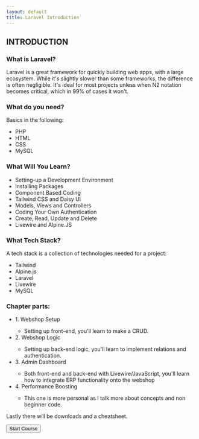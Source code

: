 ```yaml
---
layout: default
title: Laravel Introduction
---
```


<h2>INTRODUCTION</h2>

<h3>What is Laravel?</h3>
<p>Laravel is a great framework for quickly building web apps, with a large ecosystem. While it's slightly slower than some frameworks, the difference is often negligible. It's ideal for most projects unless when N2 notation becomes critical, which in 99% of cases it won't.</p>

<h3>What do you need?</h3>
<p>Basics in the following:</p>
<ul>
  <li>PHP</li>
  <li>HTML</li>
  <li>CSS</li>
  <li>MySQL</li>
</ul>

<h3>What Will You Learn?</h3>
<ul>
  <li>Setting-up a Development Environment</li>
  <li>Installing Packages</li>
  <li>Component Based Coding</li>
  <li>Tailwind CSS and Daisy UI</li>
  <li>Models, Views and Controllers</li>
  <li>Coding Your Own Authentication</li>
  <li>Create, Read, Update and Delete</li>
  <li>Livewire and Alpine.JS</li>
</ul>

<h3>What Tech Stack?</h3>
<p>A tech stack is a collection of technologies needed for a project:</p>
<ul>
  <li>Tailwind</li>
  <li>Alpine.js</li>
  <li>Laravel</li>
  <li>Livewire</li>
  <li>MySQL</li>
</ul>


<h3>Chapter parts:</h3>
<ul>
  <li>1. Webshop Setup</li>
      <ul>
        <li>Setting up front-end, you'll learn to make a CRUD.</li>
      </ul>
  <li>2. Webshop Logic</li>
      <ul>
        <li>Setting up back-end logic, you'll learn to implement relations and authentication.</li>
      </ul>
  <li>3. Admin Dashboard</li>
      <ul>
        <li>Both front-end and back-end with Livewire/JavaScript, you'll learn how to integrate ERP functionality onto the webshop</li>
      </ul>
  <li>4. Performance Boosting</li>
    <ul>
      <li>This one is more personal as I talk more about concepts and non beginner code.</li>
    </ul>
</ul>


<p>Lastly there will be downloads and a cheatsheet.</p>

<a href="/views/laravel/setup"><button>Start Course</button></a>
